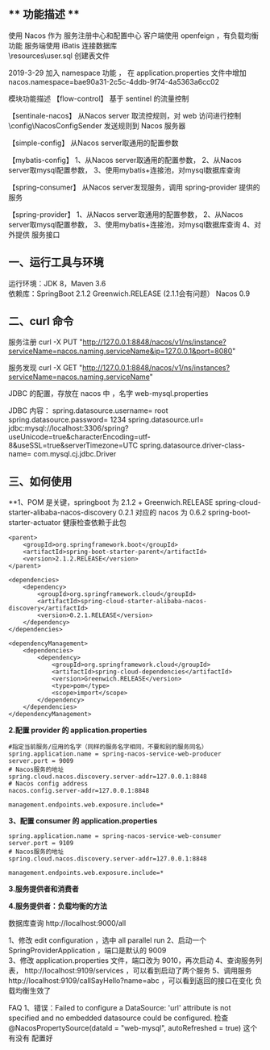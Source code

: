 ﻿##  ** 功能描述  **
使用 Nacos 作为 服务注册中心和配置中心 
客户端使用 openfeign ，有负载均衡功能 
服务端使用 iBatis 连接数据库   
\resources\user.sql 创建表文件 

2019-3-29 加入 namespace 功能 ， 在 application.properties 文件中增加 
nacos.namespace=bae90a31-2c5c-4ddb-9f74-4a5363a6cc02

模块功能描述 
【flow-control】 
 基于 sentinel 的流量控制 

【sentinale-nacos】 
 从Nacos server 取流控规则，对 web 访问进行控制 
 \config\NacosConfigSender 发送规则到 Nacos 服务器  
 
【simple-config】 
 从Nacos server取通用的配置参数 

【mybatis-config】
1、从Nacos server取通用的配置参数，
2、从Nacos server取mysql配置参数，
3、使用mybatis+连接池，对mysql数据库查询 

【spring-consumer】 
 从Nacos server发现服务，调用 spring-provider 提供的服务 
 
【spring-provider】 
 1、从Nacos server取通用的配置参数，
 2、从Nacos server取mysql配置参数，
 3、使用mybatis+连接池，对mysql数据库查询 
 4、对外提供 服务接口 

## **一、运行工具与环境**

运行环境：JDK 8，Maven 3.6  
依赖库：SpringBoot 2.1.2  Greenwich.RELEASE (2.1.1会有问题） Nacos 0.9 

## 二、curl 命令 

服务注册
curl -X PUT "http://127.0.0.1:8848/nacos/v1/ns/instance?serviceName=nacos.naming.serviceName&ip=127.0.0.1&port=8080"

服务发现
curl -X GET "http://127.0.0.1:8848/nacos/v1/ns/instances?serviceName=nacos.naming.serviceName"

JDBC 的配置，存放在 nacos 中 ，名字 web-mysql.properties 

JDBC 内容：
spring.datasource.username= root
spring.datasource.password= 1234
spring.datasource.url= jdbc:mysql://localhost:3306/spring?useUnicode=true&characterEncoding=utf-8&useSSL=true&serverTimezone=UTC
spring.datasource.driver-class-name= com.mysql.cj.jdbc.Driver

## **三、如何使用**

**1、POM <dependencyManagement> 是关键，springboot 为 
    2.1.2  + Greenwich.RELEASE 
    spring-cloud-starter-alibaba-nacos-discovery 0.2.1 对应的 nacos 为 0.6.2 
    spring-boot-starter-actuator   健康检查依赖于此包 
    
    <parent>
        <groupId>org.springframework.boot</groupId>
        <artifactId>spring-boot-starter-parent</artifactId>
        <version>2.1.2.RELEASE</version>
    </parent>
    
    <dependencies>
        <dependency>
            <groupId>org.springframework.cloud</groupId>
            <artifactId>spring-cloud-starter-alibaba-nacos-discovery</artifactId>
            <version>0.2.1.RELEASE</version>
        </dependency>
    </dependencies>
   
    <dependencyManagement>
        <dependencies>
            <dependency>
                <groupId>org.springframework.cloud</groupId>
                <artifactId>spring-cloud-dependencies</artifactId>
                <version>Greenwich.RELEASE</version>
                <type>pom</type>
                <scope>import</scope>
            </dependency>
        </dependencies>
    </dependencyManagement> 
 
**2.配置 provider 的 application.properties**

```
#指定当前服务/应用的名字（同样的服务名字相同，不要和别的服务同名）
spring.application.name = spring-nacos-service-web-producer
server.port = 9009
# Nacos服务的地址
spring.cloud.nacos.discovery.server-addr=127.0.0.1:8848
# Nacos config address
nacos.config.server-addr=127.0.0.1:8848

management.endpoints.web.exposure.include=*
```

**3、配置 consumer 的 application.properties**

``` 
spring.application.name = spring-nacos-service-web-consumer
server.port = 9109
# Nacos服务的地址
spring.cloud.nacos.discovery.server-addr=127.0.0.1:8848

management.endpoints.web.exposure.include=*

```

**3.服务提供者和消费者**


**4.服务提供者：负载均衡的方法**

数据库查询 
http://localhost:9000/all

1、修改 edit configuration ，选中 all parallel run 
2、启动一个 SpringProviderApplication ，端口是默认的  9009  
3、修改 application.properties 文件，端口改为 9010，再次启动
4、查询服务列表， http://localhost:9109/services ，可以看到启动了两个服务 
5、调用服务 http://localhost:9109/callSayHello?name=abc ，可以看到返回的接口在变化 
   负载均衡生效了   
 
 
FAQ 
1、错误：Failed to configure a DataSource: 'url' attribute is not specified and no 
   embedded datasource could be configured.
   检查  @NacosPropertySource(dataId = "web-mysql", autoRefreshed = true) 这个有没有
   配置好 
   
   